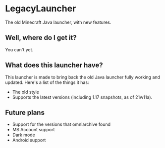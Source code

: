 # LegacyLauncher
The old Minecraft Java launcher, with new features.

## Well, where do I get it?
You can't yet.

## What does this launcher have?
This launcher is made to bring back the old Java launcher fully working and updated. Here's a list of the things it has:

+ The old style
+ Supports the latest versions (including 1.17 snapshots, as of 21w11a).

## Future plans
+ Support for the versions that omniarchive found
+ MS Account support
+ Dark mode
+ Android support
